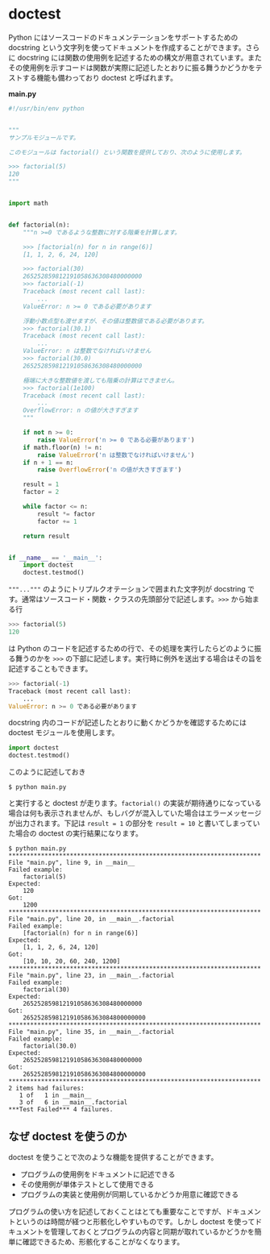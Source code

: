 # doctest

Python にはソースコードのドキュメンテーションをサポートするための docstring という文字列を使ってドキュメントを作成することができます。さらに docstring には関数の使用例を記述するための構文が用意されています。またその使用例を示すコードは関数が実際に記述したとおりに振る舞うかどうかをテストする機能も備わっており doctest と呼ばれます。

**main.py**

```python
#!/usr/bin/env python


"""
サンプルモジュールです。

このモジュールは factorial() という関数を提供しており、次のように使用します。

>>> factorial(5)
120
"""


import math


def factorial(n):
    """n >=0 であるような整数に対する階乗を計算します。

    >>> [factorial(n) for n in range(6)]
    [1, 1, 2, 6, 24, 120]

    >>> factorial(30)
    265252859812191058636308480000000
    >>> factorial(-1)
    Traceback (most recent call last):
        ...
    ValueError: n >= 0 である必要があります

    浮動小数点型も渡せますが、その値は整数値である必要があります。
    >>> factorial(30.1)
    Traceback (most recent call last):
        ...
    ValueError: n は整数でなければいけません
    >>> factorial(30.0)
    265252859812191058636308480000000

    極端に大きな整数値を渡しても階乗の計算はできません。
    >>> factorial(1e100)
    Traceback (most recent call last):
        ...
    OverflowError: n の値が大きすぎます
    """

    if not n >= 0:
        raise ValueError('n >= 0 である必要があります')
    if math.floor(n) != n:
        raise ValueError('n は整数でなければいけません')
    if n + 1 == n:
        raise OverflowError('n の値が大きすぎます')

    result = 1
    factor = 2

    while factor <= n:
        result *= factor
        factor += 1

    return result


if __name__ == '__main__':
    import doctest
    doctest.testmod()
```

`"""..."""` のようにトリプルクオテーションで囲まれた文字列が docstring です。通常はソースコード・関数・クラスの先頭部分で記述します。`>>>` から始まる行

```python
>>> factorial(5)
120
```

は Python のコードを記述するための行で、その処理を実行したらどのように振る舞うのかを `>>>` の下部に記述します。実行時に例外を送出する場合はその旨を記述することもできます。

```python
>>> factorial(-1)
Traceback (most recent call last):
    ...
ValueError: n >= 0 である必要があります
```

docstring 内のコードが記述したとおりに動くかどうかを確認するためには doctest モジュールを使用します。

```python
import doctest
doctest.testmod()
```

このように記述しておき

```shell
$ python main.py
```

と実行すると doctest が走ります。`factorial()` の実装が期待通りになっている場合は何も表示されませんが、もしバグが混入していた場合はエラーメッセージが出力されます。下記は `result = 1` の部分を `result = 10` と書いてしまっていた場合の doctest の実行結果になります。

```shell
$ python main.py
**********************************************************************
File "main.py", line 9, in __main__
Failed example:
    factorial(5)
Expected:
    120
Got:
    1200
**********************************************************************
File "main.py", line 20, in __main__.factorial
Failed example:
    [factorial(n) for n in range(6)]
Expected:
    [1, 1, 2, 6, 24, 120]
Got:
    [10, 10, 20, 60, 240, 1200]
**********************************************************************
File "main.py", line 23, in __main__.factorial
Failed example:
    factorial(30)
Expected:
    265252859812191058636308480000000
Got:
    2652528598121910586363084800000000
**********************************************************************
File "main.py", line 35, in __main__.factorial
Failed example:
    factorial(30.0)
Expected:
    265252859812191058636308480000000
Got:
    2652528598121910586363084800000000
**********************************************************************
2 items had failures:
   1 of   1 in __main__
   3 of   6 in __main__.factorial
***Test Failed*** 4 failures.
```

## なぜ doctest を使うのか

doctest を使うことで次のような機能を提供することができます。

- プログラムの使用例をドキュメントに記述できる
- その使用例が単体テストとして使用できる
- プログラムの実装と使用例が同期しているかどうか用意に確認できる

プログラムの使い方を記述しておくことはとても重要なことですが、ドキュメントというのは時間が経つと形骸化しやすいものです。しかし doctest を使ってドキュメントを管理しておくとプログラムの内容と同期が取れているかどうかを簡単に確認できるため、形骸化することがなくなります。
